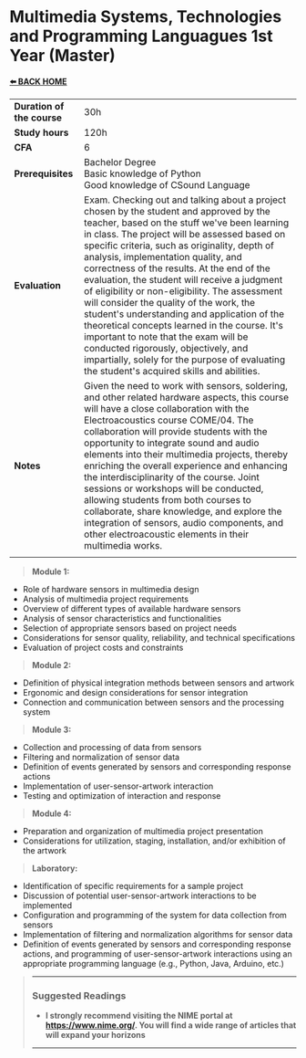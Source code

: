 # **Multimedia Systems, Technologies and Programming Languagues 1st Year (Master)**  

[**⬅️ BACK HOME**](/HOME.md)  

|                          |     |
|:-------------------------|:----|  
|**Duration of the course**|30h  |
|**Study hours**           |120h |
|**CFA**                   |6    |
|**Prerequisites**         |Bachelor Degree<br>Basic knowledge of Python<br>Good knowledge of CSound Language |
|**Evaluation**            |Exam. Checking out and talking about a project chosen by the student and approved by the teacher, based on the stuff we've been learning in class. The project will be assessed based on specific criteria, such as originality, depth of analysis, implementation quality, and correctness of the results. At the end of the evaluation, the student will receive a judgment of eligibility or non-eligibility. The assessment will consider the quality of the work, the student's understanding and application of the theoretical concepts learned in the course. It's important to note that the exam will be conducted rigorously, objectively, and impartially, solely for the purpose of evaluating the student's acquired skills and abilities.|
|**Notes**                 |Given the need to work with sensors, soldering, and other related hardware aspects, this course will have a close collaboration with the Electroacoustics course COME/04. The collaboration will provide students with the opportunity to integrate sound and audio elements into their multimedia projects, thereby enriching the overall experience and enhancing the interdisciplinarity of the course. Joint sessions or workshops will be conducted, allowing students from both courses to collaborate, share knowledge, and explore the integration of sensors, audio components, and other electroacoustic elements in their multimedia works.|
|||

>**Module 1:**
- Role of hardware sensors in multimedia design
- Analysis of multimedia project requirements
- Overview of different types of available hardware sensors
- Analysis of sensor characteristics and functionalities
- Selection of appropriate sensors based on project needs
- Considerations for sensor quality, reliability, and technical specifications
- Evaluation of project costs and constraints

>**Module 2:**
- Definition of physical integration methods between sensors and artwork
- Ergonomic and design considerations for sensor integration
- Connection and communication between sensors and the processing system

>**Module 3:**
- Collection and processing of data from sensors
- Filtering and normalization of sensor data
- Definition of events generated by sensors and corresponding response actions
- Implementation of user-sensor-artwork interaction
- Testing and optimization of interaction and response

>**Module 4:**
- Preparation and organization of multimedia project presentation
- Considerations for utilization, staging, installation, and/or exhibition of the artwork

>**Laboratory:**
- Identification of specific requirements for a sample project
- Discussion of potential user-sensor-artwork interactions to be implemented
- Configuration and programming of the system for data collection from sensors
- Implementation of filtering and normalization algorithms for sensor data
- Definition of events generated by sensors and corresponding response actions, and programming of user-sensor-artwork interactions using an appropriate programming language (e.g., Python, Java, Arduino, etc.)


>---
>### **Suggested Readings**  
>- **I strongly recommend visiting the NIME portal at https://www.nime.org/. You will find a wide range of articles that will expand your horizons**
>---
